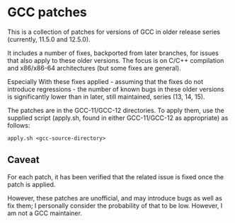 # GCC patches

This is a collection of patches for versions of GCC in older release
series (currently, 11.5.0 and 12.5.0).

It includes a number of fixes, backported from later branches, for issues that
also apply to these older versions. The focus is on C/C++ compilation and
x86/x86-64 architectures (but some fixes are general).

Especially With these fixes applied - assuming that the fixes do not introduce
regressions - the number of known bugs in these older versions is
significantly lower than in later, still maintained, series (13, 14, 15).

The patches are in the GCC-11/GCC-12 directories. To apply them, use the
supplied script (apply.sh, found in either GCC-11/GCC-12 as appropriate) as
follows:

    apply.sh <gcc-source-directory>

## Caveat

For each patch, it has been verified that the related issue is fixed once
the patch is applied.

However, these patches are unofficial, and may introduce bugs as well as fix
them; I personally consider the probability of that to be low. However, I am
not a GCC maintainer.
